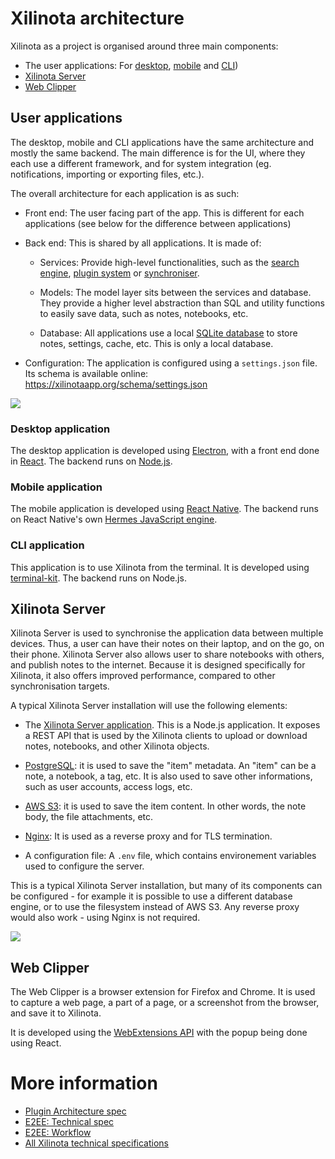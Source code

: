 # Xilinota architecture

Xilinota as a project is organised around three main components:

- The user applications: For [desktop](https://github.com/XilinJia/Xilinota/blob/dev/readme/desktop.md), [mobile](https://github.com/XilinJia/Xilinota/blob/dev/readme/mobile.md) and [CLI](https://github.com/XilinJia/Xilinota/blob/dev/readme/terminal.md))
- [Xilinota Server](https://github.com/XilinJia/Xilinota/blob/dev/packages/server/README.md)
- [Web Clipper](https://github.com/XilinJia/Xilinota/blob/dev/readme/clipper.md)

## User applications

The desktop, mobile and CLI applications have the same architecture and mostly the same backend. The main difference is for the UI, where they each use a different framework, and for system integration (eg. notifications, importing or exporting files, etc.).

The overall architecture for each application is as such:

- Front end: The user facing part of the app. This is different for each applications (see below for the difference between applications)

- Back end: This is shared by all applications. It is made of:

	- Services: Provide high-level functionalities, such as the [search engine](https://github.com/XilinJia/Xilinota/tree/dev/packages/lib/services/searchengine), [plugin system](https://github.com/XilinJia/Xilinota/tree/dev/packages/lib/services/plugins) or [synchroniser](https://github.com/XilinJia/Xilinota/blob/dev/packages/lib/Synchronizer.ts).

	- Models: The model layer sits between the services and database. They provide a higher level abstraction than SQL and utility functions to easily save data, such as notes, notebooks, etc.

	- Database: All applications use a local [SQLite database](https://sqlite.org/index.html) to store notes, settings, cache, etc. This is only a local database.

- Configuration: The application is configured using a `settings.json` file. Its schema is available online: https://xilinotaapp.org/schema/settings.json

<img src="https://raw.githubusercontent.com/xilinjia/xilinota/dev/Assets/WebsiteAssets/images/architecture/Application.png" style="max-width: 100%;"/>

### Desktop application

The desktop application is developed using [Electron](https://www.electronjs.org/), with a front end done in [React](https://react.dev/). The backend runs on [Node.js](https://nodejs.org/).

### Mobile application

The mobile application is developed using [React Native](https://reactnative.dev/). The backend runs on React Native's own [Hermes JavaScript engine](https://hermesengine.dev/).

### CLI application

This application is to use Xilinota from the terminal. It is developed using [terminal-kit](https://github.com/cronvel/terminal-kit). The backend runs on Node.js.

## Xilinota Server

Xilinota Server is used to synchronise the application data between multiple devices. Thus, a user can have their notes on their laptop, and on the go, on their phone. Xilinota Server also allows user to share notebooks with others, and publish notes to the internet. Because it is designed specifically for Xilinota, it also offers improved performance, compared to other synchronisation targets.

A typical Xilinota Server installation will use the following elements:

- The [Xilinota Server application](https://github.com/XilinJia/Xilinota/blob/dev/packages/server/README.md). This is a Node.js application. It exposes a REST API that is used by the Xilinota clients to upload or download notes, notebooks, and other Xilinota objects.

- [PostgreSQL](https://www.postgresql.org/): it is used to save the "item" metadata. An "item" can be a note, a notebook, a tag, etc. It is also used to save other informations, such as user accounts, access logs, etc.

- [AWS S3](https://aws.amazon.com/s3/): it is used to save the item content. In other words, the note body, the file attachments, etc.

- [Nginx](https://www.nginx.com/): It is used as a reverse proxy and for TLS termination.

- A configuration file: A `.env` file, which contains environement variables used to configure the server.

This is a typical Xilinota Server installation, but many of its components can be configured - for example it is possible to use a different database engine, or to use the filesystem instead of AWS S3. Any reverse proxy would also work - using Nginx is not required.

<img src="https://raw.githubusercontent.com/xilinjia/xilinota/dev/Assets/WebsiteAssets/images/architecture/XilinotaServer.png" style="max-width: 100%;"/>

## Web Clipper

The Web Clipper is a browser extension for Firefox and Chrome. It is used to capture a web page, a part of a page, or a screenshot from the browser, and save it to Xilinota.

It is developed using the [WebExtensions API](https://extensionworkshop.com/documentation/develop/about-the-webextensions-api/) with the popup being done using React.

# More information

- [Plugin Architecture spec](https://github.com/XilinJia/Xilinota/blob/dev/readme/spec/plugins.md)
- [E2EE: Technical spec](https://github.com/XilinJia/Xilinota/blob/dev/readme/spec/e2ee.md)
- [E2EE: Workflow](https://github.com/XilinJia/Xilinota/blob/dev/readme/spec/e2ee/workflow.md)
- [All Xilinota technical specifications](https://github.com/XilinJia/Xilinota/tree/dev/readme/spec)
